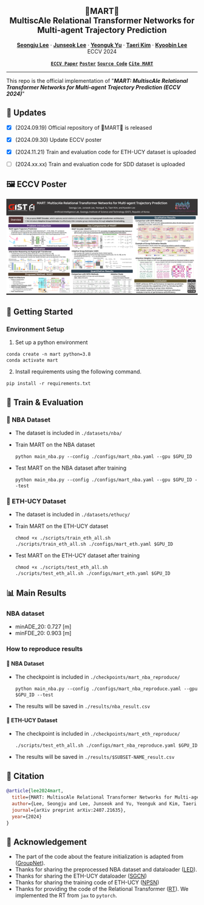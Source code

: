 <h2 align="center"> 🛒MART🛒 <br /> MultiscAle Relational Transformer Networks for Multi-agent Trajectory Prediction </h2>
<p align="center">
  <a href="https://scholar.google.com/citations?user=Q0LR04AAAAAJ&hl=ko&oi=ao"><strong>Seongju Lee</strong></a>
  ·  
  <a href="https://scholar.google.com/citations?user=0D3_0cAAAAAJ&hl=ko&oi=ao"><strong>Junseok Lee</strong></a>
  ·
  <a href="https://scholar.google.com/citations?user=Ctm3p8wAAAAJ&hl=ko&oi=ao"><strong>Yeonguk Yu</strong></a>
  ·
  <a href="https://scholar.google.com/citations?user=ujWyzcoAAAAJ&hl=ko&oi=ao"><strong>Taeri Kim</strong></a>
  ·
  <a href="https://scholar.google.com/citations?user=QVihy5MAAAAJ&hl=ko"><strong>Kyoobin Lee</strong></a>
  <br>
  ECCV 2024
</p>

<p align="center">
  <!-- <a href=""><strong><code>Project Page</code></strong></a> -->
  <a href="https://arxiv.org/abs/2407.21635"><strong><code>ECCV Paper</code></strong></a>
  <a href="https://raw.githubusercontent.com/gist-ailab/MART/main/figures/poster.png"><strong><code>Poster</code></strong></a>
  <a href="https://github.com/gist-ailab/MART"><strong><code>Source Code</code></strong></a>
  <a href="#-citation"><strong><code>Cite MART</code></strong></a>
</p>

---
This repo is the official implementation of "***MART: MultiscAle Relational Transformer Networks for Multi-agent Trajectory Prediction (ECCV 2024)***"

## 📢 Updates
- [X] (2024.09.19) Official repository of 🛒MART🛒 is released
- [X] (2024.09.30) Update ECCV poster
- [X] (2024.11.21) Train and evaluation code for ETH-UCY dataset is uploaded
- [ ] (2024.xx.xx) Train and evaluation code for SDD dataset is uploaded


## 🖼️ ECCV Poster
![model](./figures/poster.png)

## 🚀 Getting Started

### Environment Setup


1. Set up a python environment
```
conda create -n mart python=3.8
conda activate mart
```

2. Install requirements using the following command.
```
pip install -r requirements.txt
```

## 🚂 Train & Evaluation

<!-- * Trained and evaluated on NVIDIA GeForce RTX 3090 with python 3.8. -->

### 🏀 NBA Dataset

* The dataset is included in ```./datasets/nba/```

* Train MART on the NBA dataset

  ```
  python main_nba.py --config ./configs/mart_nba.yaml --gpu $GPU_ID
  ```

* Test MART on the NBA dataset after training
  ```
  python main_nba.py --config ./configs/mart_nba.yaml --gpu $GPU_ID --test
  ```

### 🚶 ETH-UCY Dataset
* The dataset is included in ```./datasets/ethucy/```
* Train MART on the ETH-UCY dataset
  ```
  chmod +x ./scripts/train_eth_all.sh
  ./scripts/train_eth_all.sh ./configs/mart_eth.yaml $GPU_ID
  ```

* Test MART on the ETH-UCY dataset after training
  ```
  chmod +x ./scripts/test_eth_all.sh
  ./scripts/test_eth_all.sh ./configs/mart_eth.yaml $GPU_ID
  ```

## 📊 Main Results
### NBA dataset
* minADE_20: 0.727 [m]
* minFDE_20: 0.903 [m]

### How to reproduce results

#### 🏀 NBA Dataset

* The checkpoint is included in ```./checkpoints/mart_nba_reproduce/```

  ```
  python main_nba.py --config ./configs/mart_nba_reproduce.yaml --gpu $GPU_ID --test
  ```
* The results will be saved in ```./results/nba_result.csv```

#### 🚶 ETH-UCY Dataset

* The checkpoint is included in ```./checkpoints/mart_eth_reproduce/```
  ```
  ./scripts/test_eth_all.sh ./configs/mart_nba_reproduce.yaml $GPU_ID
  ```
* The results will be saved in ```./results/$SUBSET-NAME_result.csv```


## 📝 Citation
```bibtex
@article{lee2024mart,
  title={MART: MultiscAle Relational Transformer Networks for Multi-agent Trajectory Prediction},
  author={Lee, Seongju and Lee, Junseok and Yu, Yeonguk and Kim, Taeri and Lee, Kyoobin},
  journal={arXiv preprint arXiv:2407.21635},
  year={2024}
}
```

## 🤗 Acknowledgement
* The part of the code about the feature initialization is adapted from ([GroupNet](https://github.com/MediaBrain-SJTU/GroupNet)).
* Thanks for sharing the preprocessed NBA dataset and dataloader ([LED](https://github.com/MediaBrain-SJTU/LED)).
* Thanks for sharing the ETH-UCY dataloader ([SGCN](https://github.com/shuaishiliu/SGCN/blob/43fe262cba44d33d98163c0c4b9dfbaf6517a646/utils.py))
* Thanks for sharing the training code of ETH-UCY ([NPSN](https://github.com/InhwanBae/NPSN.git))
* Thanks for providing the code of the Relational Transformer ([RT](https://github.com/CameronDiao/relational-transformer)). We implemented the RT from ```jax``` to ```pytorch```.

